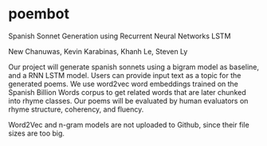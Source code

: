 # poembot
Spanish Sonnet Generation using Recurrent Neural Networks LSTM

New Chanuwas, Kevin Karabinas, Khanh Le, Steven Ly

Our project will generate spanish sonnets using a bigram model as baseline, and a RNN LSTM model. Users can provide
input text as a topic for the generated poems. We use word2vec word embeddings trained on the Spanish Billion Words
corpus to get related words that are later chunked into rhyme classes. Our poems will be evaluated by human evaluators
on rhyme structure, coherency, and fluency.

Word2Vec and n-gram models are not uploaded to Github, since their file sizes are too big.